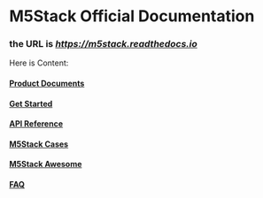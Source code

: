 # M5Stack Official Documentation

### the URL is *https://m5stack.readthedocs.io*

Here is Content: 

#### [Product Documents](https://m5stack.readthedocs.io/en/latest/product-documents/index.html)
#### [Get Started](https://m5stack.readthedocs.io/en/latest/get-started/index.html)
#### [API Reference](https://m5stack.readthedocs.io/en/latest/api-reference/index.html)
#### [M5Stack Cases](https://m5stack.readthedocs.io/en/latest/basic-cases/index.html)
#### [M5Stack Awesome](https://m5stack.readthedocs.io/en/latest/m5stack-awesome/index.html)
#### [FAQ](https://m5stack.readthedocs.io/en/latest/m5stack-faq/index.html)

